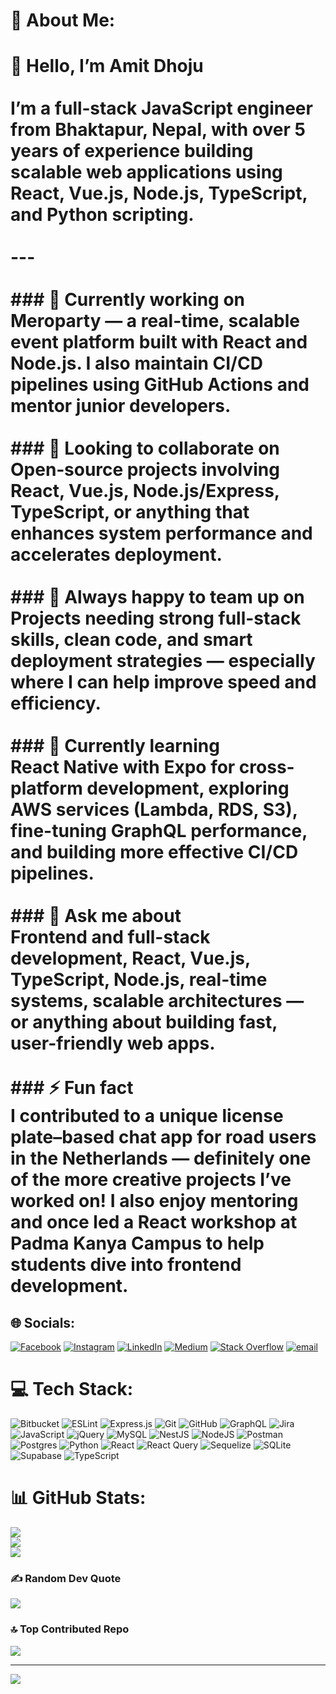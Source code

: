 # 💫 About Me:
# 👋 Hello, I’m Amit Dhoju<br><br>I’m a full‑stack JavaScript engineer from Bhaktapur, Nepal, with over 5 years of experience building scalable web applications using React, Vue.js, Node.js, TypeScript, and Python scripting.<br><br>---<br><br>### 🔭 Currently working on  <br>**Meroparty** — a real-time, scalable event platform built with React and Node.js. I also maintain CI/CD pipelines using GitHub Actions and mentor junior developers.<br><br>### 👯 Looking to collaborate on  <br>Open‑source projects involving React, Vue.js, Node.js/Express, TypeScript, or anything that enhances system performance and accelerates deployment.<br><br>### 🤝 Always happy to team up on  <br>Projects needing strong full-stack skills, clean code, and smart deployment strategies — especially where I can help improve speed and efficiency.<br><br>### 🌱 Currently learning  <br>React Native with Expo for cross-platform development, exploring AWS services (Lambda, RDS, S3), fine-tuning GraphQL performance, and building more effective CI/CD pipelines.<br><br>### 💬 Ask me about  <br>Frontend and full-stack development, React, Vue.js, TypeScript, Node.js, real-time systems, scalable architectures — or anything about building fast, user-friendly web apps.<br><br>### ⚡ Fun fact  <br>I contributed to a unique license plate–based chat app for road users in the Netherlands — definitely one of the more creative projects I’ve worked on! I also enjoy mentoring and once led a React workshop at Padma Kanya Campus to help students dive into frontend development.<br>


## 🌐 Socials:
[![Facebook](https://img.shields.io/badge/Facebook-%231877F2.svg?logo=Facebook&logoColor=white)](https://facebook.com/amitmaxdhoju) [![Instagram](https://img.shields.io/badge/Instagram-%23E4405F.svg?logo=Instagram&logoColor=white)](https://instagram.com/amitddhoju) [![LinkedIn](https://img.shields.io/badge/LinkedIn-%230077B5.svg?logo=linkedin&logoColor=white)](https://linkedin.com/in/amitdhoju) [![Medium](https://img.shields.io/badge/Medium-12100E?logo=medium&logoColor=white)](https://medium.com/@amitdhoju) [![Stack Overflow](https://img.shields.io/badge/-Stackoverflow-FE7A16?logo=stack-overflow&logoColor=white)](https://stackoverflow.com/users/20568213) [![email](https://img.shields.io/badge/Email-D14836?logo=gmail&logoColor=white)](mailto:amitdhoju@gmail.com) 

# 💻 Tech Stack:
![Bitbucket](https://img.shields.io/badge/bitbucket-%230047B3.svg?style=plastic&logo=bitbucket&logoColor=white) ![ESLint](https://img.shields.io/badge/ESLint-4B3263?style=plastic&logo=eslint&logoColor=white) ![Express.js](https://img.shields.io/badge/express.js-%23404d59.svg?style=plastic&logo=express&logoColor=%2361DAFB) ![Git](https://img.shields.io/badge/git-%23F05033.svg?style=plastic&logo=git&logoColor=white) ![GitHub](https://img.shields.io/badge/github-%23121011.svg?style=plastic&logo=github&logoColor=white) 
![GraphQL](https://img.shields.io/badge/-GraphQL-E10098?style=plastic&logo=graphql&logoColor=white) ![Jira](https://img.shields.io/badge/jira-%230A0FFF.svg?style=plastic&logo=jira&logoColor=white) ![JavaScript](https://img.shields.io/badge/javascript-%23323330.svg?style=plastic&logo=javascript&logoColor=%23F7DF1E) ![jQuery](https://img.shields.io/badge/jquery-%230769AD.svg?style=plastic&logo=jquery&logoColor=white) ![MySQL](https://img.shields.io/badge/mysql-4479A1.svg?style=plastic&logo=mysql&logoColor=white) ![NestJS](https://img.shields.io/badge/nestjs-%23E0234E.svg?style=plastic&logo=nestjs&logoColor=white) ![NodeJS](https://img.shields.io/badge/node.js-6DA55F?style=plastic&logo=node.js&logoColor=white) ![Postman](https://img.shields.io/badge/Postman-FF6C37?style=plastic&logo=postman&logoColor=white) ![Postgres](https://img.shields.io/badge/postgres-%23316192.svg?style=plastic&logo=postgresql&logoColor=white) ![Python](https://img.shields.io/badge/python-3670A0?style=plastic&logo=python&logoColor=ffdd54) ![React](https://img.shields.io/badge/react-%2320232a.svg?style=plastic&logo=react&logoColor=%2361DAFB) ![React Query](https://img.shields.io/badge/-React%20Query-FF4154?style=plastic&logo=react%20query&logoColor=white) ![Sequelize](https://img.shields.io/badge/Sequelize-52B0E7?style=plastic&logo=Sequelize&logoColor=white) ![SQLite](https://img.shields.io/badge/sqlite-%2307405e.svg?style=plastic&logo=sqlite&logoColor=white) 
![Supabase](https://img.shields.io/badge/Supabase-3ECF8E?style=plastic&logo=supabase&logoColor=white) ![TypeScript](https://img.shields.io/badge/typescript-%23007ACC.svg?style=plastic&logo=typescript&logoColor=white)

# 📊 GitHub Stats:
![](https://github-readme-stats.vercel.app/api?username=Amit091&theme=synthwave&hide_border=false&include_all_commits=true&count_private=true)<br/>
![](https://nirzak-streak-stats.vercel.app/?user=Amit091&theme=synthwave&hide_border=false)<br/>
![](https://github-readme-stats.vercel.app/api/top-langs/?username=Amit091&theme=synthwave&hide_border=false&include_all_commits=true&count_private=true&layout=compact)

### ✍️ Random Dev Quote
![](https://quotes-github-readme.vercel.app/api?type=horizontal&theme=radical)

### 🔝 Top Contributed Repo
![](https://github-contributor-stats.vercel.app/api?username=Amit091&limit=5&theme=dark&combine_all_yearly_contributions=true)

---
[![](https://visitcount.itsvg.in/api?id=Amit091&icon=2&color=11)](https://visitcount.itsvg.in)

<!-- Proudly created with GPRM ( https://gprm.itsvg.in ) -->
